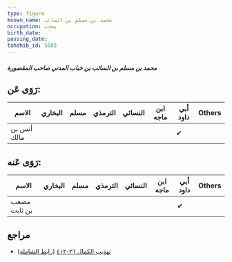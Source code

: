 ```yaml
---
type: figure
known_name: محمد بن مسلم بن السائب
occupation: محدث
birth_date:
passing_date:
tahdhib_id: 5603
---
```

##### محمد بن مسلم بن السائب بن خباب المدني صاحب المقصورة

## رَوَى عَن:
| الاسم       | البخاري | مسلم | الترمذي | النسائي | ابن ماجه | أبي داود | Others |
| ----------- | ------- | ---- | ------- | ------- | -------- | -------- | ------ |
| أنس بن مالك |         |      |         |         |          | ✔        |        |
## رَوَى عَنه:
| الاسم        | البخاري | مسلم | الترمذي | النسائي | ابن ماجه | أبي داود | Others |
| ------------ | ------- | ---- | ------- | ------- | -------- | -------- | ------ |
| مصعب بن ثابت |         |      |         |         |          | ✔        |        |
## مراجع
- [تهذيب الكمال ٢٦-٤١٢](obsidian://open?vault=Tahdhib-al-Kamal&file=Figures/٥٦٠٣-محمد%20بن%20مسلم%20بن%20السائب%20بن%20خباب%20المدني%20صاحب%20المقصورة) ([رابط الشاملة](https://shamela.ws/book/3722/14160))